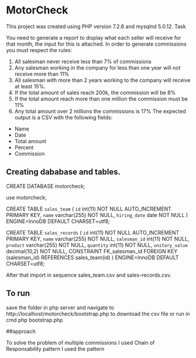 # MotorCheck

This project was created using PHP version 7.2.6 and mysqlnd 5.0.12.
Task

You need to generate a report to display what each seller will receive for that month,
the input for this is attached. In order to generate commissions you must respect the
rules:

1. All salesman never receive less than 7% of commissions
2. Any salesman working in the company for less than one year will not receive
more than 11%
3. All salesman with more than 2 years working to the company will receive at
least 15%.
4. If the total amount of sales reach 200k, the commission will be 8%
5. If the total amount reach more than one million the commission must be 11%
6. Any total amount over 2 millions the commissions is 17%
The expected output is a CSV with the following fields:
* Name
* Date
* Total amount
* Percent
* Commission

## Creating dababase and tables.

CREATE DATABASE motorcheck;

use motorcheck;

CREATE TABLE `sales_team` (
  `id` int(11) NOT NULL AUTO_INCREMENT PRIMARY KEY,
  `name` varchar(255) NOT NULL,
  `hiring_date` date NOT NULL
) ENGINE=InnoDB DEFAULT CHARSET=utf8;

CREATE TABLE `sales_records` (
  `id` int(11) NOT NULL AUTO_INCREMENT PRIMARY KEY,
  `name` varchar(255) NOT NULL,
  `salesman_id` int(11) NOT NULL,
  `product` varchar(255) NOT NULL,
  `quantity` int(11) NOT NULL,
  `unitary_value` decimal(10,2) NOT NULL,
   CONSTRAINT FK_salesman_id FOREIGN KEY (salesman_id)
    REFERENCES sales_team(id)
) ENGINE=InnoDB DEFAULT CHARSET=utf8;

After that import in sequence sales_team.csv and sales-records.csv.
## To run
save the folder in php server and navigate to http://localhost/motorcheck/bootstrap.php to download the csv file or run in cmd php bootstrap.php 

##approach

To solve the problem of multiple commissions I used Chain of Responsability pattern
I used the pattern 
